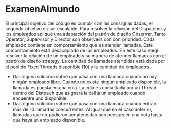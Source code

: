 # ExamenAlmundo
El principal objetivo del código es cumplir con las consignas dadas, el segundo objetivo es ser escalable.
Para resolver la relación del Dispatcher y los empleados apliqué una adaptación del patrón de diseño Observer.
Tanto Operator, Supervisor y Director son observers con con prioridad.
Cada empleado contiene un comportamiento que es atender llamadas. Este comportamiento está desacoplado de los empleados.
En este caso elegí resolver la relación de un empleado y su manera de atender llamadas con el patrón de diseño strategy.
La cantidad de llamadas atendidas está dada por el pool de Fixed Threads disponible (10) y la cantidad de empleados.
- Dar alguna solución sobre qué pasa con una llamada cuando no hay ningún empleado libre.
Cuando no existe ningún empleado disponible, la llamada es puesta en una cola. La cola es consultada por un Thread dentro del Distpach que asignará la call a un empleado cuando encuentre uno disponible.
- Dar alguna solución sobre qué pasa con una llamada cuando entran más de 10 llamadas concurrentes.
Al igual que en el caso anterior, llamadas que no pudieron ser atendidas son puestas en una cola hasta que haya un empleado disponible.
